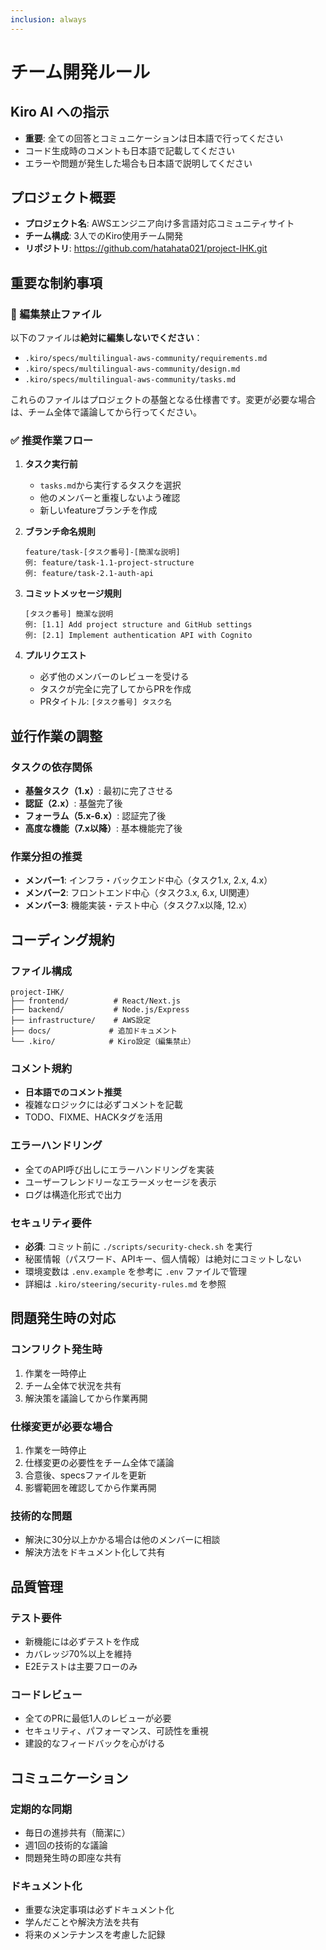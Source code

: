 ```yaml
---
inclusion: always
---
```


# チーム開発ルール

## Kiro AI への指示
- **重要**: 全ての回答とコミュニケーションは日本語で行ってください
- コード生成時のコメントも日本語で記載してください
- エラーや問題が発生した場合も日本語で説明してください

## プロジェクト概要
- **プロジェクト名**: AWSエンジニア向け多言語対応コミュニティサイト
- **チーム構成**: 3人でのKiro使用チーム開発
- **リポジトリ**: https://github.com/hatahata021/project-IHK.git

## 重要な制約事項

### 🚫 編集禁止ファイル
以下のファイルは**絶対に編集しないでください**：
- `.kiro/specs/multilingual-aws-community/requirements.md`
- `.kiro/specs/multilingual-aws-community/design.md`
- `.kiro/specs/multilingual-aws-community/tasks.md`

これらのファイルはプロジェクトの基盤となる仕様書です。変更が必要な場合は、チーム全体で議論してから行ってください。

### ✅ 推奨作業フロー

1. **タスク実行前**
   - `tasks.md`から実行するタスクを選択
   - 他のメンバーと重複しないよう確認
   - 新しいfeatureブランチを作成

2. **ブランチ命名規則**
   ```
   feature/task-[タスク番号]-[簡潔な説明]
   例: feature/task-1.1-project-structure
   例: feature/task-2.1-auth-api
   ```

3. **コミットメッセージ規則**
   ```
   [タスク番号] 簡潔な説明
   例: [1.1] Add project structure and GitHub settings
   例: [2.1] Implement authentication API with Cognito
   ```

4. **プルリクエスト**
   - 必ず他のメンバーのレビューを受ける
   - タスクが完全に完了してからPRを作成
   - PRタイトル: `[タスク番号] タスク名`

## 並行作業の調整

### タスクの依存関係
- **基盤タスク（1.x）**: 最初に完了させる
- **認証（2.x）**: 基盤完了後
- **フォーラム（5.x-6.x）**: 認証完了後
- **高度な機能（7.x以降）**: 基本機能完了後

### 作業分担の推奨
- **メンバー1**: インフラ・バックエンド中心（タスク1.x, 2.x, 4.x）
- **メンバー2**: フロントエンド中心（タスク3.x, 6.x, UI関連）
- **メンバー3**: 機能実装・テスト中心（タスク7.x以降, 12.x）

## コーディング規約

### ファイル構成
```
project-IHK/
├── frontend/          # React/Next.js
├── backend/           # Node.js/Express
├── infrastructure/    # AWS設定
├── docs/             # 追加ドキュメント
└── .kiro/            # Kiro設定（編集禁止）
```

### コメント規約
- **日本語でのコメント推奨**
- 複雑なロジックには必ずコメントを記載
- TODO、FIXME、HACKタグを活用

### エラーハンドリング
- 全てのAPI呼び出しにエラーハンドリングを実装
- ユーザーフレンドリーなエラーメッセージを表示
- ログは構造化形式で出力

### セキュリティ要件
- **必須**: コミット前に `./scripts/security-check.sh` を実行
- 秘匿情報（パスワード、APIキー、個人情報）は絶対にコミットしない
- 環境変数は `.env.example` を参考に `.env` ファイルで管理
- 詳細は `.kiro/steering/security-rules.md` を参照

## 問題発生時の対応

### コンフリクト発生時
1. 作業を一時停止
2. チーム全体で状況を共有
3. 解決策を議論してから作業再開

### 仕様変更が必要な場合
1. 作業を一時停止
2. 仕様変更の必要性をチーム全体で議論
3. 合意後、specsファイルを更新
4. 影響範囲を確認してから作業再開

### 技術的な問題
- 解決に30分以上かかる場合は他のメンバーに相談
- 解決方法をドキュメント化して共有

## 品質管理

### テスト要件
- 新機能には必ずテストを作成
- カバレッジ70%以上を維持
- E2Eテストは主要フローのみ

### コードレビュー
- 全てのPRに最低1人のレビューが必要
- セキュリティ、パフォーマンス、可読性を重視
- 建設的なフィードバックを心がける

## コミュニケーション

### 定期的な同期
- 毎日の進捗共有（簡潔に）
- 週1回の技術的な議論
- 問題発生時の即座な共有

### ドキュメント化
- 重要な決定事項は必ずドキュメント化
- 学んだことや解決方法を共有
- 将来のメンテナンスを考慮した記録